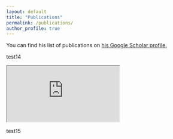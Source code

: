 ```yaml
---
layout: default
title: "Publications"
permalink: /publications/
author_profile: true
---
```


<p>
You can find his list of publications on <u><a href="https://scholar.google.com/citations?user=qnuEvzEAAAAJ" target="_blank">his Google Scholar profile</a>.</u>
</p>

<p>
    test14
    </p>

<iframe src="http://bibbase.org/show?bib=https://raw.githubusercontent.com/sildomar/sildomar.github.io/master/files/mypapers.bib"></iframe>
   

<p>
    test15
    </p>
<script src="http://bibbase.org/show?bib=https://raw.githubusercontent.com/sildomar/sildomar.github.io/master/files/mypapers.bib&jsonp=1"></script>
